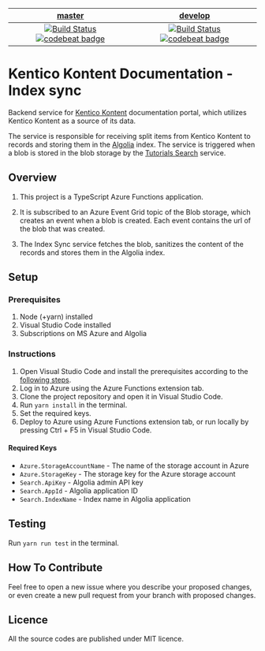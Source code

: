 | [master](https://github.com/KenticoDocs/kontent-docs-index-sync/tree/master) | [develop](https://github.com/KenticoDocs/kontent-docs-index-sync/tree/develop) |
|:---:|:---:|
| [![Build Status](https://travis-ci.com/KenticoDocs/kontent-docs-index-sync.svg?branch=master)](https://travis-ci.com/KenticoDocs/kontent-docs-index-sync/branches) [![codebeat badge](https://codebeat.co/badges/22a5efee-1d1a-494f-a485-986a5d92fe94)](https://codebeat.co/projects/github-com-kenticodocs-kontent-docs-index-sync-master) | [![Build Status](https://travis-ci.com/KenticoDocs/kontent-docs-index-sync.svg?branch=develop)](https://travis-ci.com/KenticoDocs/kontent-docs-index-sync/branches) [![codebeat badge](https://codebeat.co/badges/279abd8a-2d9c-4f4e-b939-1a8a129dab15)](https://codebeat.co/projects/github-com-kenticodocs-kontent-docs-index-sync-develop) |

# Kentico Kontent Documentation - Index sync

Backend service for [Kentico Kontent](https://docs.kontent.ai/) documentation portal, which utilizes Kentico Kontent as a source of its data.

The service is responsible for receiving split items from Kentico Kontent to records and storing them in the [Algolia](https://www.algolia.com/) index. The service is triggered when a blob is stored in the blob storage by the [Tutorials Search](https://github.com/KenticoDocs/kontent-docs-tutorial-search) service.

## Overview

1. This project is a TypeScript Azure Functions application.

2. It is subscribed to an Azure Event Grid topic of the Blob storage, which creates an event when a blob is created. Each event contains the url of the blob that was created.

3. The Index Sync service fetches the blob, sanitizes the content of the records and stores them in the Algolia index.

## Setup

### Prerequisites

1. Node (+yarn) installed
2. Visual Studio Code installed
3. Subscriptions on MS Azure and Algolia

### Instructions

1. Open Visual Studio Code and install the prerequisites according to the [following steps](https://code.visualstudio.com/tutorials/functions-extension/getting-started).
2. Log in to Azure using the Azure Functions extension tab.
3. Clone the project repository and open it in Visual Studio Code.
4. Run `yarn install` in the terminal.
5. Set the required keys.
6. Deploy to Azure using Azure Functions extension tab, or run locally by pressing Ctrl + F5 in Visual Studio Code.

#### Required Keys
* `Azure.StorageAccountName` - The name of the storage account in Azure
* `Azure.StorageKey` - The storage key for the Azure storage account
* `Search.ApiKey` - Algolia admin API key
* `Search.AppId` - Algolia application ID
* `Search.IndexName` - Index name in Algolia application

## Testing
Run `yarn run test` in the terminal.

## How To Contribute
Feel free to open a new issue where you describe your proposed changes, or even create a new pull request from your branch with proposed changes.

## Licence
All the source codes are published under MIT licence.
